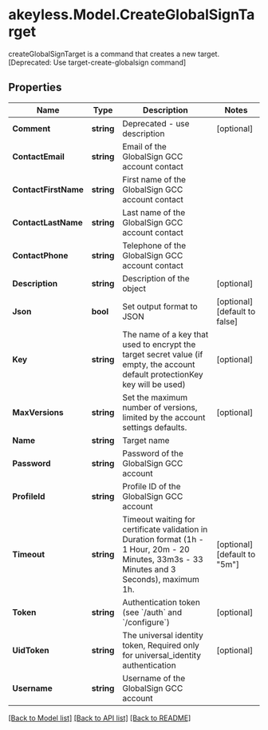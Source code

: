 # akeyless.Model.CreateGlobalSignTarget
createGlobalSignTarget is a command that creates a new target. [Deprecated: Use target-create-globalsign command]

## Properties

Name | Type | Description | Notes
------------ | ------------- | ------------- | -------------
**Comment** | **string** | Deprecated - use description | [optional] 
**ContactEmail** | **string** | Email of the GlobalSign GCC account contact | 
**ContactFirstName** | **string** | First name of the GlobalSign GCC account contact | 
**ContactLastName** | **string** | Last name of the GlobalSign GCC account contact | 
**ContactPhone** | **string** | Telephone of the GlobalSign GCC account contact | 
**Description** | **string** | Description of the object | [optional] 
**Json** | **bool** | Set output format to JSON | [optional] [default to false]
**Key** | **string** | The name of a key that used to encrypt the target secret value (if empty, the account default protectionKey key will be used) | [optional] 
**MaxVersions** | **string** | Set the maximum number of versions, limited by the account settings defaults. | [optional] 
**Name** | **string** | Target name | 
**Password** | **string** | Password of the GlobalSign GCC account | 
**ProfileId** | **string** | Profile ID of the GlobalSign GCC account | 
**Timeout** | **string** | Timeout waiting for certificate validation in Duration format (1h - 1 Hour, 20m - 20 Minutes, 33m3s - 33 Minutes and 3 Seconds), maximum 1h. | [optional] [default to "5m"]
**Token** | **string** | Authentication token (see &#x60;/auth&#x60; and &#x60;/configure&#x60;) | [optional] 
**UidToken** | **string** | The universal identity token, Required only for universal_identity authentication | [optional] 
**Username** | **string** | Username of the GlobalSign GCC account | 

[[Back to Model list]](../README.md#documentation-for-models) [[Back to API list]](../README.md#documentation-for-api-endpoints) [[Back to README]](../README.md)


